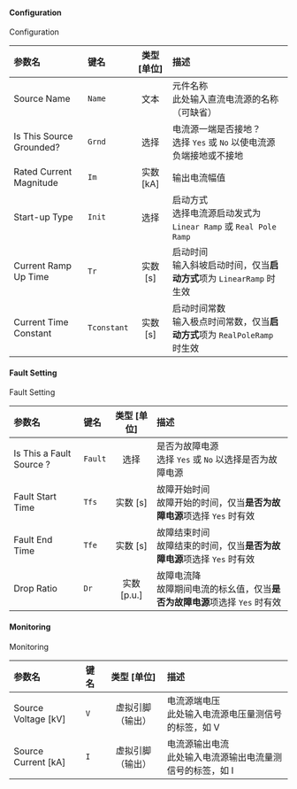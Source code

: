 <!--
DO NOT EDIT THIS FILE DIRECTLY.
This file is generated by tools/comp-docs.js.
All changes will be overwritten by regeneration.
-->

<slot class="model-parameters">

#### Configuration

Configuration

| 参数名 | 键名 | 类型 [单位] | 描述 |
|:------ |:---- |:-----------:|:---- |
| Source Name | `Name` | 文本 | 元件名称 <br>此处输入直流电流源的名称（可缺省） |
| Is This Source Grounded? | `Grnd` | 选择 | 电流源一端是否接地？<br> 选择 `Yes` 或 `No` 以使电流源负端接地或不接地 |
| Rated Current Magnitude | `Im` | 实数 [kA] | 输出电流幅值 |
| Start\-up Type | `Init` | 选择 | 启动方式 <br> 选择电流源启动发式为 `Linear Ramp` 或 `Real Pole Ramp` |
| Current Ramp Up Time | `Tr` | 实数 [s] | 启动时间 <br> 输入斜坡启动时间，仅当**启动方式**项为 `LinearRamp` 时生效 |
| Current Time Constant | `Tconstant` | 实数 [s] | 启动时间常数 <br> 输入极点时间常数，仅当**启动方式**项为 `RealPoleRamp` 时生效 |

#### Fault Setting

Fault Setting

| 参数名 | 键名 | 类型 [单位] | 描述 |
|:------ |:---- |:-----------:|:---- |
| Is This a Fault Source ? | `Fault` | 选择 | 是否为故障电源 <br> 选择 `Yes` 或 `No` 以选择是否为故障电源 |
| Fault Start Time | `Tfs` | 实数 [s] | 故障开始时间 <br>故障开始的时间，仅当**是否为故障电源**项选择 `Yes` 时有效 |
| Fault End Time | `Tfe` | 实数 [s] | 故障结束时间 <br>故障结束的时间，仅当**是否为故障电源**项选择 `Yes` 时有效 |
| Drop Ratio | `Dr` | 实数 [p\.u\.] | 故障电流降 <br> 故障期间电流的标幺值，仅当**是否为故障电源**项选择 `Yes` 时有效 |

#### Monitoring

Monitoring

| 参数名 | 键名 | 类型 [单位] | 描述 |
|:------ |:---- |:-----------:|:---- |
| Source Voltage \[kV\] | `V` | 虚拟引脚（输出） | 电流源端电压 <br> 此处输入电流源电压量测信号的标签，如 V |
| Source Current \[kA\] | `I` | 虚拟引脚（输出） | 电流源输出电流 <br> 此处输入电流源输出电流量测信号的标签，如 I |


</slot>
